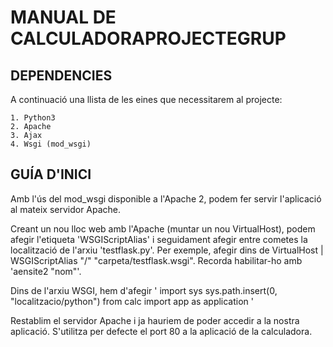 # MANUAL DE CALCULADORAPROJECTEGRUP

## DEPENDENCIES
A continuació una llista de les eines que necessitarem al projecte:

    1. Python3
    2. Apache
    3. Ajax
    4. Wsgi (mod_wsgi)
    
## GUÍA D'INICI
Amb l'ús del mod_wsgi disponible a l'Apache 2, podem fer servir l'aplicació al mateix servidor Apache.

Creant un nou lloc web amb l'Apache (muntar un nou VirtualHost), podem afegir l'etiqueta 'WSGIScriptAlias' i seguidament afegir entre cometes la localització de l'arxiu 'testflask.py'. Per exemple, afegir dins de VirtualHost | WSGIScriptAlias "/" "carpeta/testflask.wsgi". Recorda habilitar-ho amb 'aensite2 "nom"'.

Dins de l'arxiu WSGI, hem d'afegir 
    '   import sys
        sys.path.insert(0, "localitzacio/python")
        from calc import app as application
    '
    
Restablim el servidor Apache i ja hauriem de poder accedir a la nostra aplicació. S'utilitza per defecte el port 80 a la aplicació de la calculadora.

